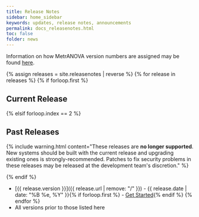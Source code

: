 ```yaml
---
title: Release Notes
sidebar: home_sidebar
keywords: updates, release notes, announcements
permalink: docs_releasenotes.html
toc: false
folder: news
---
```


Information on how MetrANOVA version numbers are assigned may be found
[here](https://github.com/perfsonar/project/wiki/Versioning).

{% assign releases = site.releasenotes | reverse %}
{% for release in releases %}
  {% if forloop.first %}
## Current Release
  {% elsif forloop.index == 2 %}
## Past Releases

{% include warning.html content="These releases are <b>no longer supported</b>.  New systems should be built with the current release and upgrading existing ones is strongly-recommended.  Patches to fix security problems in these releases may be released at the development team's discretion." %}

  {% endif %}
 * [{{ release.version }}]({{ release.url | remove: "/" }}) - {{ release.date | date: "%B %e, %Y" }}{% if forloop.first %} - [Get Started](http://docs.metranova.org/install_options.html){% endif %}
{% endfor %}
 * All versions prior to those listed here
